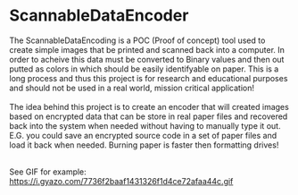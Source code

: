# ScannableDataEncoder
The ScannableDataEncoding is a POC (Proof of concept) tool used to create simple images that be printed and scanned back into a computer. In order to acheive this data must be converted to Binary values and then out putted as colors in which should be easily identifyable on paper. This is a long process and thus this project is for research and educational purposes and should not be used in a real world, mission critical application! 
<br /> <br />
The idea behind this project is to create an encoder that will created images based on encrypted data that can be store in real paper files and recovered back into the system when needed without having to manually type it out. E.G. you could save an encrypted source code in a set of paper files and load it back when needed. Burning paper is faster then formatting drives! <br />
<br />

See GIF for example:
https://i.gyazo.com/7736f2baaf1431326f1d4ce72afaa44c.gif
